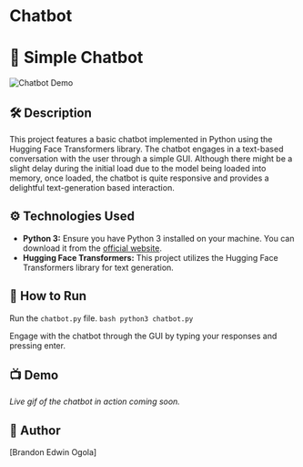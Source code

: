 # Chatbot
# 🤖 Simple Chatbot

![Chatbot Demo](chatbot-demo.gif) <!-- You can replace this with a real image or gif of your chatbot in action -->

## 🛠️ Description
This project features a basic chatbot implemented in Python using the Hugging Face Transformers library. The chatbot engages in a text-based conversation with the user through a simple GUI. Although there might be a slight delay during the initial load due to the model being loaded into memory, once loaded, the chatbot is quite responsive and provides a delightful text-generation based interaction.

## ⚙️ Technologies Used
- **Python 3:** Ensure you have Python 3 installed on your machine. You can download it from the [official website](https://www.python.org/downloads/).
- **Hugging Face Transformers:** This project utilizes the Hugging Face Transformers library for text generation. 

## 🌟 How to Run

 Run the `chatbot.py` file.
    ```bash
    python3 chatbot.py
    ```

Engage with the chatbot through the GUI by typing your responses and pressing enter.

## 📺 Demo
*Live gif of the chatbot in action coming soon.*

## 🤖 Author
[Brandon Edwin Ogola] 
